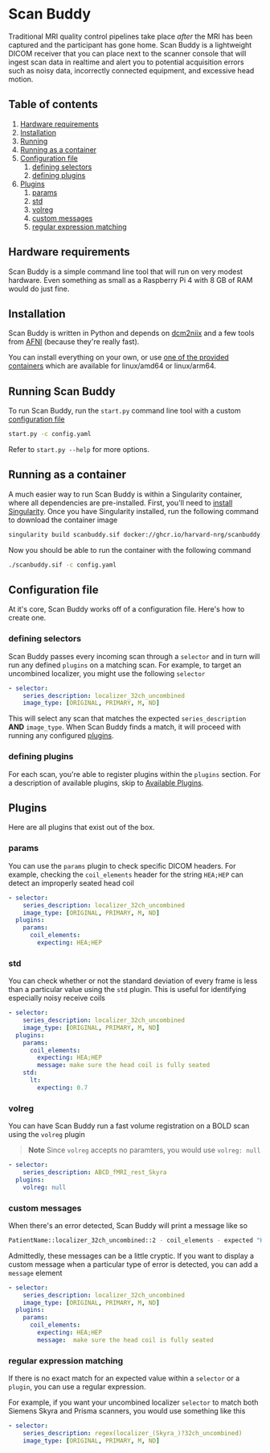 Scan Buddy
============
Traditional MRI quality control pipelines take place _after_ the MRI has 
been captured and the participant has gone home. Scan Buddy is a lightweight 
DICOM receiver that you can place next to the scanner console that will ingest 
scan data in realtime and alert you to potential acquisition errors such as 
noisy data, incorrectly connected equipment, and excessive head motion.

## Table of contents
1. [Hardware requirements](#hardware-requirements)
2. [Installation](#installation)
3. [Running](#running-scan-buddy)
4. [Running as a container](#running-as-a-container)
5. [Configuration file](#configuation-file)
   1. [defining selectors](#defining-selectors)
   2. [defining plugins](#defining-plugins)
6. [Plugins](#plugins)
   1. [params](#params)
   2. [std](#std)
   3. [volreg](#volreg)
   4. [custom messages](#custom-messages)
   5. [regular expression matching](#regular-expression-matching)

## Hardware requirements
Scan Buddy is a simple command line tool that will run on very modest hardware. 
Even something as small as a Raspberry Pi 4 with 8 GB of RAM would do just fine.

## Installation
Scan Buddy is written in Python and depends on
[dcm2niix](https://github.com/rordenlab/dcm2niix) and a few tools from 
[AFNI](https://github.com/afni/afni) (because they're really fast).

You can install everything on your own, or use 
[one of the provided containers](https://github.com/harvard-nrg/scanbuddy/pkgs/container/scanbuddy)
which are available for linux/amd64 or linux/arm64.

## Running Scan Buddy
To run Scan Buddy, run the `start.py` command line tool with a custom 
[configuration file](#configuration-file)

```bash
start.py -c config.yaml
```

Refer to `start.py --help` for more options.

## Running as a container
A much easier way to run Scan Buddy is within a Singularity container, where 
all dependencies are pre-installed. First, you'll need to 
[install Singularity](https://docs.sylabs.io/guides/3.0/user-guide/installation.html).
Once you have Singularity installed, run the following command to download the 
container image

```bash
singularity build scanbuddy.sif docker://ghcr.io/harvard-nrg/scanbuddy:latest
```

Now you should be able to run the container with the following command

```bash
./scanbuddy.sif -c config.yaml
```

## Configuration file
At it's core, Scan Buddy works off of a configuration file. Here's how to 
create one.

### defining selectors 
Scan Buddy passes every incoming scan through a `selector` and in turn will 
run any defined `plugins` on a matching scan. For example, to target an uncombined 
localizer, you might use the following `selector`

```yaml
- selector:
    series_description: localizer_32ch_uncombined
    image_type: [ORIGINAL, PRIMARY, M, ND]
```

This will select any scan that matches the expected `series_description` **AND** 
`image_type`. When Scan Buddy finds a match, it will proceed with running any 
configured [plugins](#plugins).

### defining plugins
For each scan, you're able to register plugins within the `plugins` section. 
For a description of available plugins, skip to 
[Available Plugins](#plugins).

## Plugins
Here are all plugins that exist out of the box.

### params
You can use the `params` plugin to check specific DICOM headers. For example, checking 
the `coil_elements` header for the string `HEA;HEP` can detect an improperly seated 
head coil

```yaml
- selector:
    series_description: localizer_32ch_uncombined
    image_type: [ORIGINAL, PRIMARY, M, ND]
  plugins:
    params:
      coil_elements:
        expecting: HEA;HEP
```

### std
You can check whether or not the standard deviation of every frame is less than 
a particular value using the `std` plugin. This is useful for identifying especially 
noisy receive coils

```yaml
- selector:
    series_description: localizer_32ch_uncombined
    image_type: [ORIGINAL, PRIMARY, M, ND]
  plugins:
    params:
      coil_elements:
        expecting: HEA;HEP
        message: make sure the head coil is fully seated
    std:
      lt:
        expecting: 0.7
```

### volreg
You can have Scan Buddy run a fast volume registration on a BOLD scan using
the `volreg` plugin

> **Note**
> Since `volreg` accepts no paramters, you would use `volreg: null`

```yaml
- selector:
    series_description: ABCD_fMRI_rest_Skyra
  plugins:
    volreg: null
```

### custom messages
When there's an error detected, Scan Buddy will print a message like so

```bash
PatientName::localizer_32ch_uncombined::2 - coil_elements - expected "HEA;HEP" but found "HEA"
```

Admittedly, these messages can be a little cryptic. If you want to display a 
custom message when a particular type of error is detected, you can add a 
`message` element

```yaml
- selector:
    series_description: localizer_32ch_uncombined
    image_type: [ORIGINAL, PRIMARY, M, ND]
  plugins:
    params:
      coil_elements:
        expecting: HEA;HEP
        message:  make sure the head coil is fully seated
```

### regular expression matching
If there is no exact match for an expected value within a `selector` or a 
`plugin`, you can use a regular expression. 

For example, if you want your uncombined localizer `selector` to match both 
Siemens Skyra and Prisma scanners, you would use something like this

```yaml
- selector:
    series_description: regex(localizer_(Skyra_)?32ch_uncombined)
    image_type: [ORIGINAL, PRIMARY, M, ND]
```
